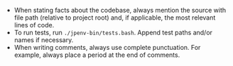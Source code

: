 - When stating facts about the codebase, always mention the source with file
  path (relative to project root) and, if applicable, the most relevant lines
  of code.
- To run tests, run `./jpenv-bin/tests.bash`. Append test paths and/or names if
  necessary.
- When writing comments, always use complete punctuation. For example, always
  place a period at the end of comments.
